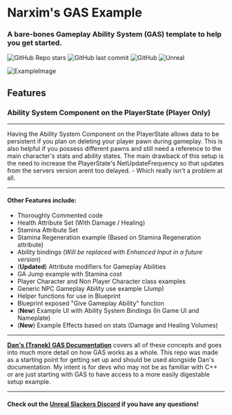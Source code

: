 # Narxim's GAS Example
### A bare-bones Gameplay Ability System (GAS) template to help you get started.

![GitHub Repo stars](https://img.shields.io/github/stars/Narxim/Narxim-GAS-Example?style=flat-square)
![GitHub last commit](https://img.shields.io/github/last-commit/Narxim/Narxim-GAS-Tutorial?style=flat-square)
![GitHub](https://img.shields.io/github/license/Narxim/Narxim-GAS-Example?style=flat-square)
![Unreal](https://img.shields.io/badge/Unreal_Engine_Version-(4.26)_(4.27)_(5.0)_(5.1)-informational?style=flat-square)

![ExampleImage](https://i.imgur.com/4XLuHTa.png)

## Features

### Ability System Component on the PlayerState (Player Only)
___
<p>Having the Ability System Component on the PlayerState allows data to be persistent if you plan on deleting your player pawn during gameplay.
This is also helpful if you possess different pawns and still need a reference to the main character's stats and ability states.
The main drawback of this setup is the need to increase the PlayerState's NetUpdateFrequency so that updates from the servers version arent too delayed. - Which really isn't a problem at all.</P>

___

#### Other Features include:
- Thoroughly Commented code
- Health Attribute Set (With Damage / Healing)
- Stamina Attribute Set
- Stamina Regeneration example (Based on Stamina Regeneration attribute)
- Ability bindings (*Will be replaced with Enhanced Input in a future version*)
- (**Updated**) Attribute modifiers for Gameplay Abilities
- GA Jump example with Stamina cost
- Player Character and Non Player Character class examples
- Generic NPC Gameplay Ability use example (Jump)
- Helper functions for use in Blueprint
- Blueprint exposed "Give Gameplay Ability" function
- (**New**) Example UI with Ability System Bindings (In Game UI and Nameplate)
- (**New**) Example Effects based on stats (Damage and Healing Volumes)

___

[**Dan's (Tranek) GAS Documentation**](https://github.com/tranek/GASDocumentation) covers all of these concepts and goes into much more detail on how GAS works as a whole. This repo was made as a starting point for getting set up and should be used alongside Dan's documentation. My intent is for devs who may not be as familiar with C++ or are just starting with GAS to have access to a more easily digestable setup example. 

___

#### Check out the **[Unreal Slackers Discord](https://discord.gg/unreal-slackers)** if you have any questions!
